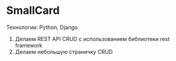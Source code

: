 # SmallCard
Технологии: Python, Django
1) Делаем REST API CRUD  с использованием библиотеки rest framework 
2) Делаем небольшую страничку CRUD
